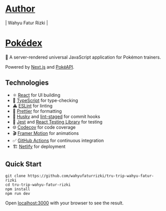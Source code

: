
# [Author](linkedin.com/in/wahyu-fatur-rizky/)
| Wahyu Fatur Rizki |
# [Pokédex](https://tru-trip-wahyu-fatur-rizki.netlify.app/)

🎒 A server-rendered universal JavaScript application for Pokémon trainers.

Powered by [Next.js](https://nextjs.org/) and [PokéAPI](https://pokeapi.co/).

## Technologies

- ⚛️ [React](https://reactjs.org/) for UI building
- 🤖 [TypeScript](https://www.typescriptlang.org/) for type-checking
- ⚠️ [ESLint](https://eslint.org/) for linting
- 💄 [Prettier](https://prettier.io/) for formatting
- 🐶 [Husky](https://typicode.github.io/husky) and [lint-staged](https://github.com/okonet/lint-staged) for commit hooks
- 🧪 [Jest](https://jestjs.io/) and [React Testing Library](https://testing-library.com/react) for testing
- 🌐 [Codecov](https://codecov.io/) for code coverage
- 🎬 [Framer Motion](https://www.framer.com/motion/) for animations
- ✅ [GitHub Actions](https://github.com/features/actions) for continuous integration
- 🏗️ [Netlify](https://www.netlify.com/) for deployment

## Quick Start

```console
git clone https://github.com/wahyufaturrizki/tru-trip-wahyu-fatur-rizki
cd tru-trip-wahyu-fatur-rizki
npm install
npm run dev
```

Open [localhost:3000](http://localhost:3000) with your browser to see the result.

